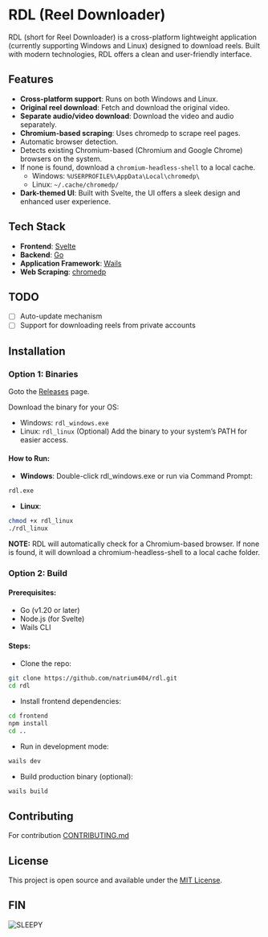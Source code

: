 # RDL (Reel Downloader)

RDL (short for Reel Downloader) is a cross-platform lightweight application (currently supporting Windows and Linux) designed to download reels. Built with modern technologies, RDL offers a clean and user-friendly interface.

## Features

- **Cross-platform support**: Runs on both Windows and Linux.
- **Original reel download**: Fetch and download the original video.
- **Separate audio/video download**: Download the video and audio separately.
- **Chromium-based scraping**: Uses chromedp to scrape reel pages.
- Automatic browser detection.
- Detects existing Chromium-based (Chromium and Google Chrome) browsers on the system.
- If none is found, download a `chromium-headless-shell` to a local cache.
  - Windows: `%USERPROFILE%\AppData\Local\chromedp\`
  - Linux: `~/.cache/chromedp/`
- **Dark-themed UI**: Built with Svelte, the UI offers a sleek design and enhanced user experience.

## Tech Stack

- **Frontend**: [Svelte](https://svelte.dev/)
- **Backend**: [Go](https://go.dev/)
- **Application Framework**: [Wails](https://wails.io/)
- **Web Scraping**: [chromedp](https://github.com/chromedp/chromedp)

## TODO

- [ ] Auto-update mechanism
- [ ] Support for downloading reels from private accounts

## Installation

### Option 1: Binaries

Goto the [Releases](https://github.com/natrium404/rdl-go/releases) page.

Download the binary for your OS:

- Windows: `rdl_windows.exe`
- Linux: `rdl_linux`
  (Optional) Add the binary to your system’s PATH for easier access.

#### How to Run:

- **Windows**:
  Double-click rdl_windows.exe or run via Command Prompt:

```sh
rdl.exe
```

- **Linux**:

```sh
chmod +x rdl_linux
./rdl_linux
```

**NOTE:** RDL will automatically check for a Chromium-based browser. If none is found, it will download a chromium-headless-shell to a local cache folder.

### Option 2: Build

#### Prerequisites:

- Go (v1.20 or later)
- Node.js (for Svelte)
- Wails CLI

#### Steps:

- Clone the repo:

```sh
git clone https://github.com/natrium404/rdl.git
cd rdl
```

- Install frontend dependencies:

```sh
cd frontend
npm install
cd ..
```

- Run in development mode:

```sh
wails dev
```

- Build production binary (optional):

```sh
wails build
```

## Contributing

For contribution [CONTRIBUTING.md](CONTRIBUTING.md)

## License

This project is open source and available under the [MIT License](LICENSE).

## FIN

![SLEEPY](./frontend/public/sleepy-sleepy-cat.gif)
